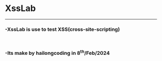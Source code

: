 <b>
<h1>XssLab</h1>
</b>
<hr>
<h3>-XssLab is use to test XSS(cross-site-scripting)</h3><br>
<h3>-Its make by hailongcoding in 8<sup>th</sup>/Feb/2024</h3>
